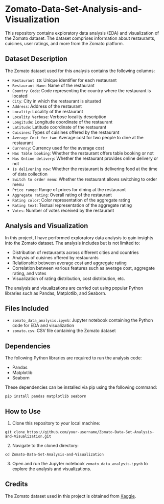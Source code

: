 # Zomato-Data-Set-Analysis-and-Visualization


This repository contains exploratory data analysis (EDA) and visualization of the Zomato dataset. The dataset comprises information about restaurants, cuisines, user ratings, and more from the Zomato platform.

## Dataset Description

The Zomato dataset used for this analysis contains the following columns:

- `Restaurant ID`: Unique identifier for each restaurant
- `Restaurant Name`: Name of the restaurant
- `Country Code`: Code representing the country where the restaurant is located
- `City`: City in which the restaurant is situated
- `Address`: Address of the restaurant
- `Locality`: Locality of the restaurant
- `Locality Verbose`: Verbose locality description
- `Longitude`: Longitude coordinate of the restaurant
- `Latitude`: Latitude coordinate of the restaurant
- `Cuisines`: Types of cuisines offered by the restaurant
- `Average Cost for two`: Average cost for two people to dine at the restaurant
- `Currency`: Currency used for the average cost
- `Has Table booking`: Whether the restaurant offers table booking or not
- `Has Online delivery`: Whether the restaurant provides online delivery or not
- `Is delivering now`: Whether the restaurant is delivering food at the time of data collection
- `Switch to order menu`: Whether the restaurant allows switching to order menu
- `Price range`: Range of prices for dining at the restaurant
- `Aggregate rating`: Overall rating of the restaurant
- `Rating color`: Color representation of the aggregate rating
- `Rating text`: Textual representation of the aggregate rating
- `Votes`: Number of votes received by the restaurant

## Analysis and Visualization

In this project, I have performed exploratory data analysis to gain insights into the Zomato dataset. The analysis includes but is not limited to:

- Distribution of restaurants across different cities and countries
- Analysis of cuisines offered by restaurants
- Relationship between average cost and aggregate rating
- Correlation between various features such as average cost, aggregate rating, and votes
- Visualization of rating distribution, cost distribution, etc.

The analysis and visualizations are carried out using popular Python libraries such as Pandas, Matplotlib, and Seaborn.

## Files Included

- `zomato_data_analysis.ipynb`: Jupyter notebook containing the Python code for EDA and visualization
- `zomato.csv`: CSV file containing the Zomato dataset

## Dependencies

The following Python libraries are required to run the analysis code:

- Pandas
- Matplotlib
- Seaborn

These dependencies can be installed via pip using the following command:

```
pip install pandas matplotlib seaborn
```

## How to Use

1. Clone this repository to your local machine:

```
git clone https://github.com/your-username/Zomato-Data-Set-Analysis-and-Visualization.git
```

2. Navigate to the cloned directory:

```
cd Zomato-Data-Set-Analysis-and-Visualization
```

3. Open and run the Jupyter notebook `zomato_data_analysis.ipynb` to explore the analysis and visualizations.

## Credits

The Zomato dataset used in this project is obtained from [Kaggle](https://www.kaggle.com/shrutimehta/zomato-restaurants-data).

